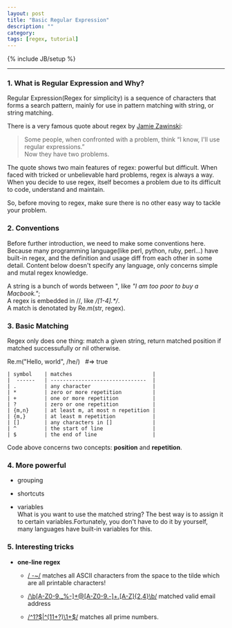 ```yaml
---
layout: post
title: "Basic Regular Expression"
description: ""
category: 
tags: [regex, tutorial]
---
```

{% include JB/setup %}


----------

### 1.	What is Regular Expression and Why? 
Regular Expression(Regex for simplicity) is a sequence of characters that forms a search pattern, mainly for use in pattern matching with string, or string matching.

There is a very famous quote about regex by [Jamie Zawinski](http://www.jwz.org/):
> Some people, when confronted with a problem, 
> think “I know, I'll use regular expressions.”   
> Now they have two problems.

The quote shows two main features of regex: powerful but difficult. When faced with tricked or unbelievable hard problems, regex is always a way. When you decide to use regex, itself becomes a problem due to its difficult to code, understand and maintain.

So, before moving to regex, make sure there is no other easy way to tackle your problem. 

### 2.	Conventions
Before further introduction, we need to make some conventions here. Because many programming language(like perl, python, ruby, perl...) have built-in regex, and the definition and usage diff from each other in some detail. Content below doesn't specify any language, only concerns simple and mutal regex knowledge.

A string is a bunch of words between ", like *"I am too poor to buy a Macbook."*;  
A regex is embedded in //, like */[1-4].\*/*.  
A match is denotated by Re.m(str, regex).

### 3.	Basic Matching
Regex only does one thing: match a given string, return matched position if matched successufully or nil otherwise.

Re.m("Hello, world", /he/)	&nbsp; #=> true  

  
	| symbol	| matches                          |
	|  ------   | -------------------------------  |
	| .	        | any character                    |  
	| *	        | zero or more repetition          | 
	| +         | one or more repetition           | 
	| ?	        | zero or one repetition           |
	| {m,n}	    | at least m, at most n repetition |
	| {m,}      | at least m repetition            |  
	| []	    | any characters in []             |
	| ^         | the start of line                |
	| $         | the end of line                  |

Code above concerns two concepts: **position** and **repetition**. 


### 4. More powerful
* grouping
	
* shortcuts

* variables  
	What is you want to use the matched string? The best way is to assign it to certain variables.Fortunately, you don't have to do it by yourself, many languages have built-in variables for this.  
	

### 5. Interesting tricks
* __one-line regex__  
	- [/ -~/](http://www.catonmat.net/blog/my-favorite-regex/)  matches all ASCII characters from the space to the tilde which are all printable characters!
	
	- [/\b[A-Z0-9._%-]+@[A-Z0-9.-]+\.[A-Z]{2,4}\b/](http://www.regular-expressions.info/email.html) matched valid email address

	- [/^1?$|^(11+?)\1+$/](http://coolshell.cn/articles/2704.html) matches all prime numbers.

